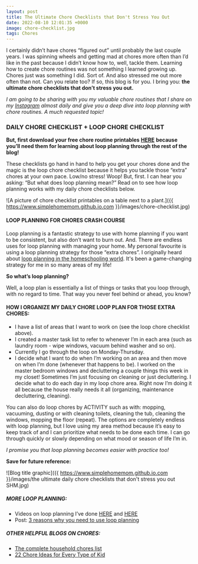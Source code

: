 ```yaml
---
layout: post
title: The Ultimate Chore Checklists that Don't Stress You Out
date: 2022-08-10 12:01:35 +0000
image: chore-checklist.jpg
tags: Chores
---
```

I certainly didn’t have chores “figured out” until probably the last couple years. I was spinning wheels and getting mad at chores more often than I’d like in the past because I didn’t know how to, well, tackle them. Learning how to create chore routines was not something I learned growing up. Chores just was something I did. Sort of. And also stressed me out more often than not. Can you relate too? If so, this blog is for you. I bring you: **the ultimate chore checklists that don’t stress you out.**

_I am going to be sharing with you my valuable chore routines that I share on my_ [_Instagram_](http://www.instagram.com/simplehomemom) _almost daily and give you a deep dive into loop planning with chore routines. A much requested topic!_

### DAILY CHORE CHECKLIST + LOOP CHORE CHECKLIST

**But, first download your free chore routine printables** [**HERE**](https://tinyletter.com/simplehomemom) **because you’ll need them for learning about loop planning through the rest of the blog!**

These checklists go hand in hand to help you get your chores done and the magic is the loop chore checklist because it helps you tackle those “extra” chores at your own pace. Low/no stress! Woop! But, first. I can hear you asking: “But what does loop planning mean?” Read on to see how loop planning works with my daily chore checklists below.

![A picture of chore checklist printables on a table next to a plant.]({{ https://www.simplehomemom.github.io.com }}/images/chore-checklist.jpg) 

#### LOOP PLANNING FOR CHORES CRASH COURSE

Loop planning is a fantastic strategy to use with home planning if you want to be consistent, but also don’t want to burn out. And. There are endless uses for loop planning with managing your home. My personal favourite is using a loop planning strategy for those “extra chores”. I originally heard about [loop planning in the homeschooling world](https://pambarnhill.com/loop-scheduling/). It's been a game-changing strategy for me in so many areas of my life!

**So what’s loop planning?**

Well, a loop plan is essentially a list of things or tasks that you loop through, with no regard to time. That way you never feel behind or ahead, you know?

#### HOW I ORGANIZE MY DAILY CHORE LOOP PLAN FOR THOSE EXTRA CHORES:

* I have a list of areas that I want to work on (see the loop chore checklist above).
* I created a master task list to refer to whenever I’m in each area (such as laundry room - wipe windows, vacuum behind washer and so on).
* Currently I go through the loop on Monday-Thursday.
* I decide what I want to do when I’m working on an area and then move on when I’m done (whenever that happens to be). I worked on the master bedroom windows and decluttering a couple things this week in my closet! Sometimes I’m just focusing on cleaning or just decluttering. I decide what to do each day in my loop chore area. Right now I’m doing it all because the house really needs it all (organizing, maintenance decluttering, cleaning).

You can also do loop chores by ACTIVITY such as with: mopping, vacuuming, dusting or with cleaning toilets, cleaning the tub, cleaning the windows, mopping the floor (repeat). The options are completely endless with loop planning, but I love using my area method because it’s easy to keep track of and I can prioritize what needs to be done each time. I can go through quickly or slowly depending on what mood or season of life I’m in.

_I promise you that loop planning becomes easier with practice too!_

**Save for future reference:**

![Blog title graphic]({{ https://www.simplehomemom.github.io.com }}/images/the ultimate daily chore checklists that don't stress you out SHM.jpg) 

##### MORE LOOP PLANNING:

* Videos on loop planning I’ve done [HERE](https://www.instagram.com/p/CTzLnadj5OS/) and [HERE](https://www.instagram.com/p/CeElgpKJrsk/)
* Post: [3 reasons why you need to use loop planning](https://www.instagram.com/p/CeElgpKJrsk/)

##### OTHER HELPFUL BLOGS ON CHORES:

* [The complete household chores list](https://bungalow.com/articles/the-complete-household-chores-list)
* [22 Chore Ideas for Every Type of Kid](https://www.parents.com/toddlers-preschoolers/development/behavioral/chores-for-kids/)